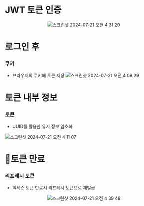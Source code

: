 JWT 토큰 인증
=============

<p align="center">
  <img src="https://github.com/user-attachments/assets/6c6e4597-0dd4-435c-bf1a-11a3256b9aaa" alt="스크린샷 2024-07-21 오전 4 31 20">
</p>


로그인 후
==========
### 쿠키
* 브라우저의 쿠키에 토큰 저장
![스크린샷 2024-07-21 오전 4 09 29](https://github.com/user-attachments/assets/34614045-0d1c-49d3-a1a6-a206ef812fff)


토큰 내부 정보
============
### 토큰
* UUID를 활용한 유저 정보 암호화

![스크린샷 2024-07-21 오전 4 11 07](https://github.com/user-attachments/assets/11d4a5c0-ab04-4e3e-8a0a-6c58995002ad)



토큰 만료
==========
### 리프레시 토큰

* 액세스 토큰 만료시 리프레시 토큰으로 재발급
  
<p align="center">
  <img src="https://github.com/user-attachments/assets/fb11b674-2d04-4ce2-9cff-de53c18511ea" alt="스크린샷 2024-07-21 오전 4 39 48">
</p>
